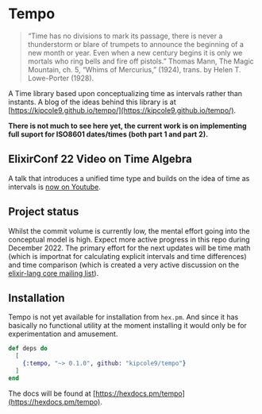 # Tempo

> “Time has no divisions to mark its passage, there is never a thunderstorm or blare of trumpets to announce the beginning of a new month or year. Even when a new century begins it is only we mortals who ring bells and fire off pistols.” Thomas Mann, The Magic Mountain, ch. 5, “Whims of Mercurius,” (1924), trans. by Helen T. Lowe-Porter (1928).

A Time library based upon conceptualizing time as intervals rather than instants.  A blog of the ideas behind this library is at [https://kipcole9.github.io/tempo/](https://kipcole9.github.io/tempo/).

**There is not much to see here yet, the current work is on implementing full suport for ISO8601 dates/times (both part 1 and part 2).**

## ElixirConf 22 Video on Time Algebra

A talk that introduces a unified time type and builds on the idea of time as intervals is [now on Youtube](https://www.youtube.com/watch?v=4VfPvCI901c).

## Project status

Whilst the commit volume is currently low, the mental effort going into the conceptual model is high. Expect more active progress in this repo during December 2022.  The primary effort for the next updates will be time math (which is importnat for calculating explicit intervals and time differences) and time comparison (which is created a very active discussion on the [elixir-lang core mailing list](https://groups.google.com/g/elixir-lang-core/c/W2TeQm5r1H4)).

## Installation

Tempo is not yet available for installation from `hex.pm`. And since it has basically no functional utility at the moment installing it would only be for experimentation and amusement.

```elixir
def deps do
  [
    {:tempo, "~> 0.1.0", github: "kipcole9/tempo"}
  ]
end
```

The docs will be found at [https://hexdocs.pm/tempo](https://hexdocs.pm/tempo).


